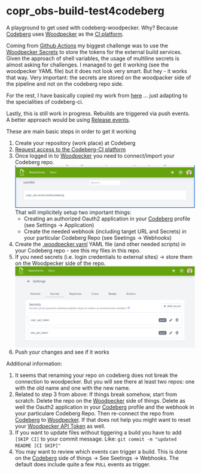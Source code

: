 # copr_obs-build-test4codeberg

A playground to get used with codeberg-woodpecker. Why? Because [Codeberg](https://codeberg.org/) uses [Woodpecker](https://woodpecker-ci.org/) as the [CI platform](https://ci.codeberg.org/).

Coming from [Github Actions](https://github.com/features/actions) my biggest challenge was to use the [Woodpecker Secrets](https://woodpecker-ci.org/docs/usage/secrets) to store the tokens for the external build services. Given the approach of shell variables, the usage of multiline secrets is almost asking for challenges. I managed to get it working (see the woodpecker YAML file) but it does not look very smart. But hey - it works that way.
Very important: the secrets are stored on the woodpacker side of the pipeline and not on the codeberg repo side.

For the rest, I have basically copied my work from [here](https://github.com/useidel/copr_obs-build-test) ... just adapting to the specialities of codeberg-ci.

Lastly, this is still work in progress. Rebuilds are triggered via push events. A better approach would be using [Release events](https://docs.codeberg.org/git/using-tags/).

These are main basic steps in order to get it working
1. Create your repository (work place) at Codeberg
2. [Request access to the Codeberg-CI platform](https://codeberg.org/Codeberg-e.V./requests)
3. Once logged in to [Woodpecker](https://ci.codeberg.org/repos) you need to connect/import your Codeberg repo. 
![screenshot](assets/images/woodpecker.repo.png "Woodpecker Repo")
That will implicitely setup two important things:
   * Creating an authorized Oauth2 application in your [Codeberg](https://codeberg.org/) profile (see Settings -> Application)
   *  Create the needed webhook (including target URL and Secrets) in your particular Codeberg Repo (see Seetings -> Webhooks)
4. Create the [.woodpecker.yaml](https://codeberg.org/useidel/copr_obs-build-test4codeberg/src/branch/main/.woodpecker.yaml) YAML file (and other needed scripts) in your Codeberg repo - see this my files in this repo.
5. If you need secrets (i.e. login credentials to external sites) -> store them on the Woodpecker side of the repo. 
![screenshot](assets/images/woodpecker.secrets.png "Woodpecker Secrets")
6. Push your changes and see if it works

Additional information: 
1. It seems that renaming your repo on codeberg does not break the connection to woodpecker. But you will see there at least two repos: one with the old name and one with the new name.
2. Related to step 3 from above: If things break somehow, start from scratch. Delete the repo on the [Woodpecker](https://ci.codeberg.org/repos) side of things. Delete as well the Oauth2 application in your [Codeberg](https://codeberg.org/) profile and the webhook in your particulare Codeberg Repo. Then re-connect the repo from  [Codeberg](https://codeberg.org/) to [Woodpecker](https://ci.codeberg.org/repos). If that does not help you might want to reset your [Woodpecker API Token](https://ci.codeberg.org/user#cli-and-api) as well. 
3. If you want to update files without tiggering a build you have to add `[SKIP CI]` to your commit message. Like: `git commit -m "updated README [CI SKIP]"`
4. You may want to review which events can trigger a build. This is done on the [Codeberg](https://codeberg.org/) side of things -> See Seetings -> Webhooks. The default does include quite a few `PULL` events as trigger. 
